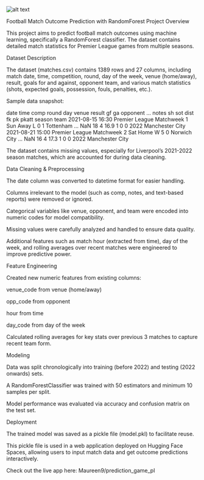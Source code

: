 
![alt text](https://images.unsplash.com/photo-1574629810360-7efbbe195018?q=80&w=2586&auto=format&fit=crop&ixlib=rb-4.0.3&ixid=M3wxMjA3fDB8MHxwaG90by1wYWdlfHx8fGVufDB8fHx8fA%3D%3D)


Football Match Outcome Prediction with RandomForest
Project Overview

This project aims to predict football match outcomes using machine learning, specifically a RandomForest classifier. The dataset contains detailed match statistics for Premier League games from multiple seasons.

Dataset Description

The dataset (matches.csv) contains 1389 rows and 27 columns, including match date, time, competition, round, day of the week, venue (home/away), result, goals for and against, opponent team, and various match statistics (shots, expected goals, possession, fouls, penalties, etc.).

Sample data snapshot:

date	time	comp	round	day	venue	result	gf	ga	opponent	...	notes	sh	sot	dist	fk	pk	pkatt	season	team
2021-08-15	16:30	Premier League	Matchweek 1	Sun	Away	L	0	1	Tottenham	...	NaN	18	4	16.9	1	0	0	2022	Manchester City
2021-08-21	15:00	Premier League	Matchweek 2	Sat	Home	W	5	0	Norwich City	...	NaN	16	4	17.3	1	0	0	2022	Manchester City

The dataset contains missing values, especially for Liverpool’s 2021-2022 season matches, which are accounted for during data cleaning.

Data Cleaning & Preprocessing

The date column was converted to datetime format for easier handling.

Columns irrelevant to the model (such as comp, notes, and text-based reports) were removed or ignored.

Categorical variables like venue, opponent, and team were encoded into numeric codes for model compatibility.

Missing values were carefully analyzed and handled to ensure data quality.

Additional features such as match hour (extracted from time), day of the week, and rolling averages over recent matches were engineered to improve predictive power.

Feature Engineering

Created new numeric features from existing columns:

venue_code from venue (home/away)

opp_code from opponent

hour from time

day_code from day of the week

Calculated rolling averages for key stats over previous 3 matches to capture recent team form.

Modeling

Data was split chronologically into training (before 2022) and testing (2022 onwards) sets.

A RandomForestClassifier was trained with 50 estimators and minimum 10 samples per split.

Model performance was evaluated via accuracy and confusion matrix on the test set.

Deployment

The trained model was saved as a pickle file (model.pkl) to facilitate reuse.

This pickle file is used in a web application deployed on Hugging Face Spaces, allowing users to input match data and get outcome predictions interactively.

Check out the live app here: Maureen9/prediction_game_pl